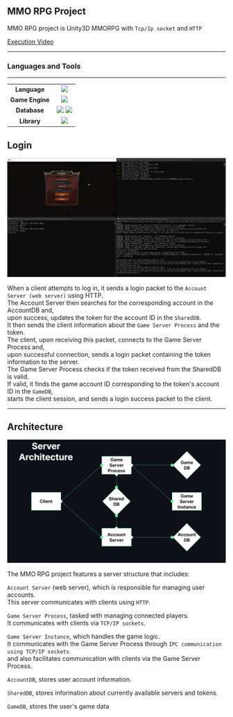 <h2>MMO RPG Project</h2>

MMO RPG project is Unity3D MMORPG with `Tcp/Ip socket` and `HTTP`

[Execution Video](https://youtu.be/rkpdzgeK8vM)

---

<h3>Languages and Tools</h3>

---

<table align="center">
    <tr align="center">
        <td style="font-weight: bold; padding-right: 10px; vertical-align: center;">
            Language
        </td>
        <td>
            <img height="40" src="https://cdn.worldvectorlogo.com/logos/c--4.svg"/> 
        </td>
    </tr>
        <tr align="center">
        <td style="font-weight: bold; padding-right: 10px; vertical-align: center;">
            Game Engine
        </td>
        <td>
            <img height="40" src="https://cdn.icon-icons.com/icons2/2248/PNG/512/unity_icon_136074.png"/>
        </td>
    </tr>
        <tr align="center">
        <td style="font-weight: bold; padding-right: 10px; vertical-align: center;">
            Database
        </td>
        <td>
            <img height="40" src="https://cdn-icons-png.flaticon.com/512/5968/5968364.png"/>
            <img height="40" src="https://static.gunnarpeipman.com/wp-content/uploads/2019/12/ef-core-featured.png"/>
        </td>
    </tr >
        <tr align="center">
        <td style="font-weight: bold; padding-right: 10px; vertical-align: center;">
        Library
        </td>
        <td>       
            <img height="40" src="https://www.basyskom.de/wp-content/uploads/2020/04/protobuf_google_developer.png"/>                    
        </td>
    </tr>
</table>

<h2>Login</h2>

![intro-image](./README/Screen.png)

When a client attempts to log in, 
it sends a login packet to the `Account Server (web server)` using HTTP.   
The Account Server then searches for the corresponding account in the AccountDB and,   
upon success, updates the token for the account ID in the `SharedDB`.    
It then sends the client information about the `Game Server Process` and the token.   
The client, upon receiving this packet, connects to the Game Server Process and,   
upon successful connection, sends a login packet containing the token information to the server.   
The Game Server Process checks if the token received from the SharedDB is valid.   
If valid, it finds the game account ID corresponding to the token's account ID in the `GameDB`,   
starts the client session, and sends a login success packet to the client.

---

<h2>Architecture</h2>

![intro-image](./README/Architecture.png)

The MMO RPG project features a server structure that includes:  

`Account Server` (web server), which is responsible for managing user accounts.   
This server communicates with clients using `HTTP`.  

`Game Server Process`, tasked with managing connected players.   
It communicates with clients via `TCP/IP sockets`.

`Game Server Instance`, which handles the game logic.   
It communicates with the Game Server Process through `IPC communication using TCP/IP sockets`   
and also facilitates communication with clients via the Game Server Process.

`AccountDB`, stores user account information.

`SharedDB`, stores information about currently available servers and tokens.

`GameDB`, stores the user's game data